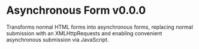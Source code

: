 # Asynchronous Form v0.0.0

Transforms normal HTML forms into asynchronous forms, replacing normal submission with an XMLHttpRequests and enabling convenient asynchronous submission via JavaScript.
